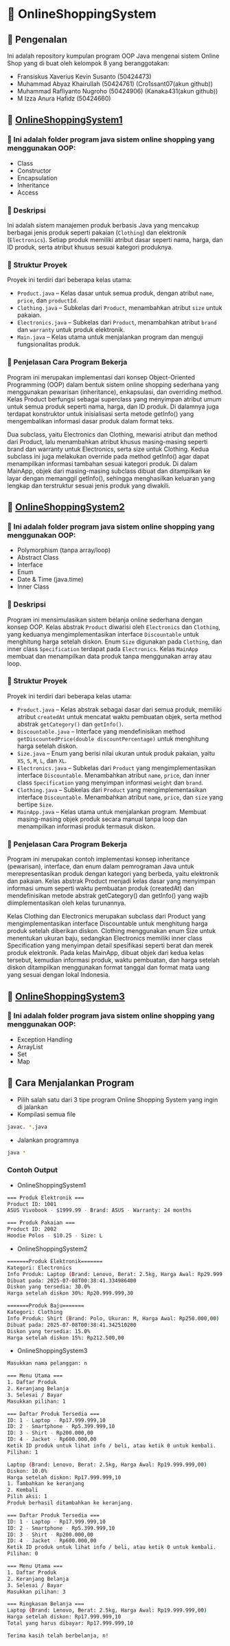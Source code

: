 # 🛒 OnlineShoppingSystem

## 👋 Pengenalan
Ini adalah repository kumpulan program OOP Java mengenai sistem Online Shop yang di buat oleh kelompok 8 yang beranggotakan:

- Fransiskus Xaverius Kevin Susanto (50424473)
- Muhammad Abyaz Khairullah (50424761) (Cro1ssant07(akun github))
- Muhammad Rafliyanto Nugroho (50424906) (Kanaka431(akun github))
- M Izza Anura Hafidz (50424660)

## 🛒 [OnlineShoppingSystem1](https://github.com/FransiskusXaveriusKevinSusanto/OnlineShoppingSystem/tree/main/OnlineShoppingSystem1)

### 🧠 Ini adalah folder program java sistem online shopping yang menggunakan OOP:
- Class
- Constructor
- Encapsulation
- Inheritance
- Access

### 📜 Deskripsi
Ini adalah sistem manajemen produk berbasis Java yang mencakup berbagai jenis produk seperti pakaian (`Clothing`) dan elektronik (`Electronics`). Setiap produk memiliki atribut dasar seperti nama, harga, dan ID produk, serta atribut khusus sesuai kategori produknya.

### 📁 Struktur Proyek
Proyek ini terdiri dari beberapa kelas utama:
- `Product.java` – Kelas dasar untuk semua produk, dengan atribut `name`, `price`, dan `productId`.
- `Clothing.java` – Subkelas dari `Product`, menambahkan atribut `size` untuk pakaian.
- `Electronics.java` – Subkelas dari `Product`, menambahkan atribut `brand` dan `warranty` untuk produk elektronik.
- `Main.java` – Kelas utama untuk menjalankan program dan menguji fungsionalitas produk.

### 📘 Penjelasan Cara Program Bekerja

Program ini merupakan implementasi dari konsep Object-Oriented Programming (OOP) dalam bentuk sistem online shopping sederhana yang menggunakan pewarisan (inheritance), enkapsulasi, dan overriding method. Kelas Product berfungsi sebagai superclass yang menyimpan atribut umum untuk semua produk seperti nama, harga, dan ID produk. Di dalamnya juga terdapat konstruktor untuk inisialisasi serta metode getInfo() yang mengembalikan informasi dasar produk dalam format teks.

Dua subclass, yaitu Electronics dan Clothing, mewarisi atribut dan method dari Product, lalu menambahkan atribut khusus masing-masing seperti brand dan warranty untuk Electronics, serta size untuk Clothing. Kedua subclass ini juga melakukan override pada method getInfo() agar dapat menampilkan informasi tambahan sesuai kategori produk. Di dalam MainApp, objek dari masing-masing subclass dibuat dan ditampilkan ke layar dengan memanggil getInfo(), sehingga menghasilkan keluaran yang lengkap dan terstruktur sesuai jenis produk yang diwakili.


## 🛒 [OnlineShoppingSystem2](https://github.com/FransiskusXaveriusKevinSusanto/OnlineShoppingSystem/tree/main/OnlineShoppingSystem2)

### 🧠 Ini adalah folder program java sistem online shopping yang menggunakan OOP:
- Polymorphism (tanpa array/loop)
- Abstract Class
- Interface
- Enum
- Date & Time (java.time)
- Inner Class

### 📜 Deskripsi
Program ini mensimulasikan sistem belanja online sederhana dengan konsep OOP. Kelas abstrak `Product` diwarisi oleh `Electronics` dan `Clothing`, yang keduanya mengimplementasikan interface `Discountable` untuk menghitung harga setelah diskon. Enum `Size` digunakan pada `Clothing`, dan inner class `Specification` terdapat pada `Electronics`. Kelas `MainApp` membuat dan menampilkan data produk tanpa menggunakan array atau loop.

### 📁 Struktur Proyek
Proyek ini terdiri dari beberapa kelas utama:
* `Product.java` – Kelas abstrak sebagai dasar dari semua produk, memiliki atribut `createdAt` untuk mencatat waktu pembuatan objek, serta method abstrak `getCategory()` dan `getInfo()`.
* `Discountable.java` – Interface yang mendefinisikan method `getDiscountedPrice(double discountPercentage)` untuk menghitung harga setelah diskon.
* `Size.java` – Enum yang berisi nilai ukuran untuk produk pakaian, yaitu `XS`, `S`, `M`, `L`, dan `XL`.
* `Electronics.java` – Subkelas dari `Product` yang mengimplementasikan interface `Discountable`. Menambahkan atribut `name`, `price`, dan inner class `Specification` yang menyimpan informasi `weight` dan `brand`.
* `Clothing.java` – Subkelas dari `Product` yang mengimplementasikan interface `Discountable`. Menambahkan atribut `name`, `price`, dan `size` yang bertipe `Size`.
* `MainApp.java` – Kelas utama untuk menjalankan program. Membuat masing-masing objek produk secara manual tanpa loop dan menampilkan informasi produk termasuk diskon.

### 📘 Penjelasan Cara Program Bekerja
Program ini merupakan contoh implementasi konsep inheritance (pewarisan), interface, dan enum dalam pemrograman Java untuk merepresentasikan produk dengan kategori yang berbeda, yaitu elektronik dan pakaian. Kelas abstrak Product menjadi kelas dasar yang menyimpan informasi umum seperti waktu pembuatan produk (createdAt) dan mendefinisikan metode abstrak getCategory() dan getInfo() yang wajib diimplementasikan oleh kelas turunannya. 

Kelas Clothing dan Electronics merupakan subclass dari Product yang mengimplementasikan interface Discountable untuk menghitung harga produk setelah diberikan diskon. Clothing menggunakan enum Size untuk menentukan ukuran baju, sedangkan Electronics memiliki inner class Specification yang menyimpan detail spesifikasi seperti berat dan merek produk elektronik. Pada kelas MainApp, dibuat objek dari kedua kelas tersebut, kemudian informasi produk, waktu pembuatan, dan harga setelah diskon ditampilkan menggunakan format tanggal dan format mata uang yang sesuai dengan lokal Indonesia.


## 🛒 [OnlineShoppingSystem3](https://github.com/FransiskusXaveriusKevinSusanto/OnlineShoppingSystem/tree/main/OnlineShoppingSystem3)

### 🧠 Ini adalah folder program java sistem online shopping yang menggunakan OOP:
- Exception Handling
- ArrayList
- Set
- Map


## 🚀 Cara Menjalankan Program
- Pilih salah satu dari 3 tipe program Online Shopping System yang ingin di jalankan
- Kompilasi semua file 
```bash
javac. *.java
```
- Jalankan programnya
```bash
java *
```

### Contoh Output
- OnlineShoppingSystem1
```bash
=== Produk Elektronik ===
Product ID: 1001
ASUS Vivobook - $1999.99 - Brand: ASUS - Warranty: 24 months

=== Produk Pakaian ===
Product ID: 2002
Hoodie Polos - $10.25 - Size: L
```
- OnlineShoppingSystem2
```bash
=======Produk Elektronik=======
Kategori: Electronics
Info Produk: Laptop (Brand: Lenovo, Berat: 2.5kg, Harga Awal: Rp29.999.999,00)
Dibuat pada: 2025-07-08T00:38:41.334986400
Diskon yang tersedia: 30.0%
Harga setelah diskon 30%: Rp20.999.999,30

=======Produk Baju=======
Kategori: Clothing
Info Produk: Shirt (Brand: Polo, Ukuran: M, Harga Awal: Rp250.000,00)
Dibuat pada: 2025-07-08T00:38:41.342510200
Diskon yang tersedia: 15.0%
Harga setelah diskon 15%: Rp212.500,00
```
- OnlineShoppingSystem3
```bash
Masukkan nama pelanggan: n

=== Menu Utama ===
1. Daftar Produk
2. Keranjang Belanja
3. Selesai / Bayar
Masukkan pilihan: 1

=== Daftar Produk Tersedia ===
ID: 1 - Laptop - Rp17.999.999,10
ID: 2 - Smartphone - Rp5.399.999,10
ID: 3 - Shirt - Rp200.000,00
ID: 4 - Jacket - Rp600.000,00
Ketik ID produk untuk lihat info / beli, atau ketik 0 untuk kembali.
Pilihan: 1

Laptop (Brand: Lenovo, Berat: 2.5kg, Harga Awal: Rp19.999.999,00)
Diskon: 10.0%
Harga setelah diskon: Rp17.999.999,10
1. Tambahkan ke keranjang
2. Kembali
Pilih aksi: 1
Produk berhasil ditambahkan ke keranjang.

=== Daftar Produk Tersedia ===
ID: 1 - Laptop - Rp17.999.999,10
ID: 2 - Smartphone - Rp5.399.999,10
ID: 3 - Shirt - Rp200.000,00
ID: 4 - Jacket - Rp600.000,00
Ketik ID produk untuk lihat info / beli, atau ketik 0 untuk kembali.
Pilihan: 0

=== Menu Utama ===
1. Daftar Produk
2. Keranjang Belanja
3. Selesai / Bayar
Masukkan pilihan: 3

=== Ringkasan Belanja ===
Laptop (Brand: Lenovo, Berat: 2.5kg, Harga Awal: Rp19.999.999,00)
Harga setelah diskon: Rp17.999.999,10
Total yang harus dibayar: Rp17.999.999,10

Terima kasih telah berbelanja, n!
```
